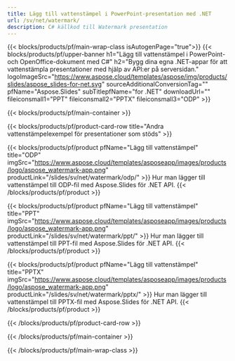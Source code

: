 ```yaml
---
title: Lägg till vattenstämpel i PowerPoint-presentation med .NET
url: /sv/net/watermark/
description: C# källkod till Watermark presentation
---
```


{{< blocks/products/pf/main-wrap-class isAutogenPage="true">}}
{{< blocks/products/pf/upper-banner h1="Lägg till vattenstämpel i PowerPoint- och OpenOffice-dokument med C#" h2="Bygg dina egna .NET-appar för att vattenstämpla presentationer med hjälp av API:er på serversidan." logoImageSrc="https://www.aspose.cloud/templates/aspose/img/products/slides/aspose_slides-for-net.svg" sourceAdditionalConversionTag="" pfName="Aspose.Slides" subTitlepfName="for .NET" downloadUrl="" fileiconsmall1="PPT" fileiconsmall2="PPTX" fileiconsmall3="ODP" >}}

{{< blocks/products/pf/main-container >}}

{{< blocks/products/pf/product-card-row title="Andra vattenstämpelexempel för presentationer som stöds" >}}

{{< blocks/products/pf/product pfName="Lägg till vattenstämpel" title="ODP" imgSrc="https://www.aspose.cloud/templates/asposeapp/images/products/logo/aspose_watermark-app.png" productLink="/slides/sv/net/watermark/odp/" >}}
Hur man lägger till vattenstämpel till ODP-fil med Aspose.Slides för .NET API.
{{< /blocks/products/pf/product >}}

{{< blocks/products/pf/product pfName="Lägg till vattenstämpel" title="PPT" imgSrc="https://www.aspose.cloud/templates/asposeapp/images/products/logo/aspose_watermark-app.png" productLink="/slides/sv/net/watermark/ppt/" >}}
Hur man lägger till vattenstämpel till PPT-fil med Aspose.Slides för .NET API.
{{< /blocks/products/pf/product >}}

{{< blocks/products/pf/product pfName="Lägg till vattenstämpel" title="PPTX" imgSrc="https://www.aspose.cloud/templates/asposeapp/images/products/logo/aspose_watermark-app.png" productLink="/slides/sv/net/watermark/pptx/" >}}
Hur man lägger till vattenstämpel till PPTX-fil med Aspose.Slides för .NET API.
{{< /blocks/products/pf/product >}}



{{< /blocks/products/pf/product-card-row >}}

{{< /blocks/products/pf/main-container >}}
    
{{< /blocks/products/pf/main-wrap-class >}}